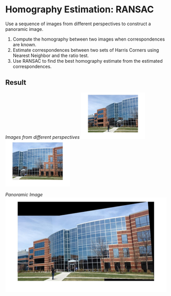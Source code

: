 # Homography Estimation: RANSAC
Use a sequence of images from different perspectives to construct a panoramic image.

1. Compute the homography between two images when correspondences are known.
2. Estimate correspondences between two sets of Harris Corners using Nearest Neighbor and the ratio test.
3. Use RANSAC to find the best homography estimate from the estimated correspondences.

## Result
*Images from different perspectives*
<img src="building1.jpg" width="40%"><img src="building2.jpg" width="40%">

*Panoramic Image*
<img src="building_ransac.jpg">
